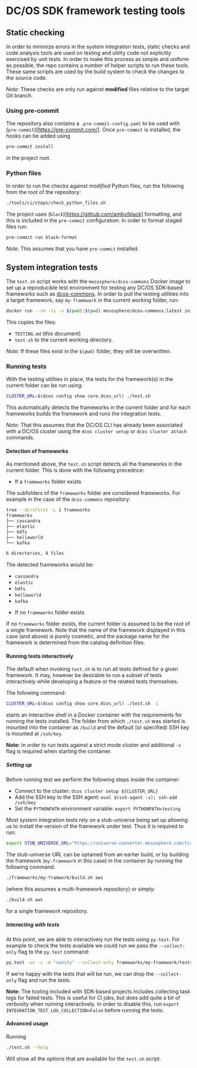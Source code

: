 # DC/OS SDK framework testing tools

## Static checking

In order to minimize errors in the system integration tests, static checks and code analysis tools are used on testing and utility code not explicitly exercised by unit tests. In order to make this process as simple and uniform as possible, the repo contains a number of helper scripts to run these tools. These same scripts are used by the build system to check the changes to the source code.

*Note*: These checks are only run against **modified** files relative to the target Git branch.

### Using pre-commit

The repository also contains a `.pre-commit-config.yaml` to be used with (`pre-commit`)[https://pre-commit.com/]. Once `pre-commit` is installed, the hooks can be added using
```bash
pre-commit install
```
in the project root.

### Python files

In order to run the checks against *modified* Python files, run the following from the root of the repository:
```bash
./tools/ci/steps/check_python_files.sh
```

The project uses (`black`)[https://github.com/ambv/black] formatting, and this is included in the `pre-commit` configuration. In order to format staged files run:
```bash
pre-commit run black-format
```

*Note*: This assumes that you have `pre-commit` installed.

## System integration tests

The `test.sh` script works with the `mesosphere/dcos-commons` Docker image to set up a reproducible test environment for testing any DC/OS SDK-based frameworks such as [dcos-commons](https://github.com/mesosphere/dcos-commons). In order to pull the testing utilities into a target framework, say `my-framework` in the current working folder, run:
```bash
docker run --rm -ti -v $(pwd):$(pwd) mesosphere/dcos-commons:latest init $(pwd)
```
This copies the files:
- `TESTING.md` (this document)
- `test.sh`
to the current working directory.

*Note:* If these files exist in the `$(pwd)` folder, they will be overwritten.

### Running tests
With the testing utilities in place, the tests for the framework(s) in the current folder can be run using:

```bash
CLUSTER_URL=$(dcos config show core.dcos_url) ./test.sh
```
This automatically detects the frameworks in the current folder and for each frameworks builds the framework and runs the integration tests.

*Note:* That this assumes that the DC/OS CLI has already been associated with a DC/OS cluster using the `dcos cluster setup` or `dcos cluster attach` commands.

#### Detection of frameworks
As mentioned above, the `test.sh` script detects all the frameworks in the current folder. This is done with the following precednce:

* If a `frameworks` folder exists

The subfolders of the `frameworks` folder are considered frameworks. For example in the case of the `dcos-commons` repository:
```bash
tree --dirsfirst -L 1 frameworks
frameworks
├── cassandra
├── elastic
├── hdfs
├── helloworld
└── kafka

6 directories, 0 files
```
The detected frameworks would be:
- `cassandra`
- `elastic`
- `hdfs`
- `helloworld`
- `kafka`

* If no `frameworks` folder exists

If no `frameworks` folder exists, the current folder is assumed to be the root of a single framework. Note that the name of the framework displayed in this case (and above) is purely cosmetic, and the package name for the framework is determined from the catalog definition files.

#### Running tests interactively

The default when invoking `test.sh` is to run all tests defined for a given framework. It may, however be desirable to run a subset of tests interactively while developing a feature or the related tests themselves.

The following command:
```bash
CLUSTER_URL=$(dcos config show core.dcos_url) ./test.sh -i
```
starts an interactive shell in a Docker container with the requirements for running the tests installed. The folder from which `./test.sh` was started is mounted into the container as `/build` and the default (or specified) SSH key is mounted at `/ssh/key`.

**Note:** In order to run tests against a strict mode cluster and additional `-s` flag is required when starting the container.

##### Setting up
Before running test we perform the following steps inside the container:
* Connect to the cluster: `dcos cluster setup ${CLUSTER_URL}`
* Add the SSH key to the SSH agent: `eval $(ssh-agent -s); ssh-add /ssh/key`
* Set the `PYTHONPATH` environment variable: `export PYTHONPATH=testing`

Most system integration tests rely on a stub-universe being set up allowing us to install the version of the framework under test. Thus it is required to run:
```bash
export STUB_UNIVERSE_URL="https://universe-converter.mesosphere.com/transform?url=https://infinity-artifacts.s3.amazonaws.com/autodelete7d/my-framework/20180806-125351-sdEdQ7mRfHFXQzmT/stub-universe-my-framework.json
```
The stub-universe URL can be optained from an earlier build, or by building the framework (`my-framework` in this case) in the container by running the following command:
```bash
./frameworks/my-framwork/build.sh aws
```
(where this assumes a multi-framework repository)
or simply:
```bash
./build.sh aws
```
for a single framework repository.

##### Interacting with tests
At this point, we are able to interactively run the tests using `py.test`. For example to check the tests available we could run we pass the `--collect-only` flag to the `py.test` command:
```bash
py.test -vv -s -m "sanity" --collect-only frameworks/my-framework/tests
```

If we're happy with the tests that will be run, we can drop the `--collect-only` flag and run the tests.

**Note:** The tooling included with SDK-based projects includes collecting task logs for failed tests. This is useful for CI jobs, but does add quite a bit of verbosity when running interactively. In order to disable this, run `export INTEGRATION_TEST_LOG_COLLECTION=False` before running the tests.

#### Advanced usage
Running
```bash
./test.sh --help
```
Will show all the options that are available for the `test.sh` script.
